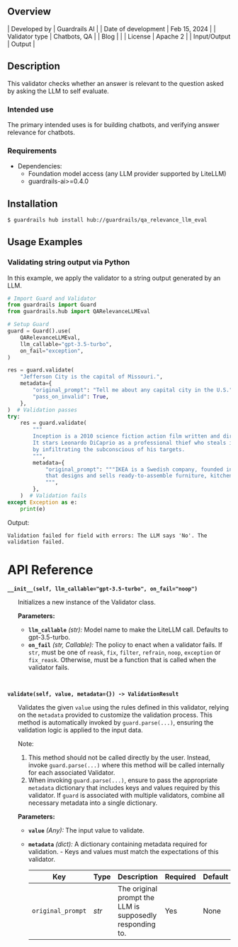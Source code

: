 ## Overview

| Developed by | Guardrails AI |
| Date of development | Feb 15, 2024 |
| Validator type | Chatbots, QA |
| Blog |  |
| License | Apache 2 |
| Input/Output | Output |

## Description

This validator checks whether an answer is relevant to the question asked by asking the LLM to self evaluate.

### Intended use

The primary intended uses is for building chatbots, and verifying answer relevance for chatbots.

### Requirements

* Dependencies: 
    - Foundation model access (any LLM provider supported by LiteLLM)
    - guardrails-ai>=0.4.0

## Installation

```bash
$ guardrails hub install hub://guardrails/qa_relevance_llm_eval
```

## Usage Examples

### Validating string output via Python

In this example, we apply the validator to a string output generated by an LLM.

```python
# Import Guard and Validator
from guardrails import Guard
from guardrails.hub import QARelevanceLLMEval

# Setup Guard
guard = Guard().use(
    QARelevanceLLMEval,
    llm_callable="gpt-3.5-turbo",
    on_fail="exception",
)

res = guard.validate(
    "Jefferson City is the capital of Missouri.",
    metadata={
        "original_prompt": "Tell me about any capital city in the U.S.",
        "pass_on_invalid": True,
    },
)  # Validation passes
try:
    res = guard.validate(
        """
        Inception is a 2010 science fiction action film written and directed by Christopher Nolan. 
        It stars Leonardo DiCaprio as a professional thief who steals information 
        by infiltrating the subconscious of his targets.
        """,
        metadata={
            "original_prompt": """IKEA is a Swedish company, founded in 1943 by Ingvar Kamprad, 
            that designs and sells ready-to-assemble furniture, kitchen appliances and home accessories.
            """,
        },
    )  # Validation fails
except Exception as e:
    print(e)
```
Output:
```console
Validation failed for field with errors: The LLM says 'No'. The validation failed.
```

# API Reference

**`__init__(self, llm_callable="gpt-3.5-turbo", on_fail="noop")`**
<ul>

Initializes a new instance of the Validator class.

**Parameters:**

- **`llm_callable`** _(str):_ Model name to make the LiteLLM call. Defaults to gpt-3.5-turbo.
- **`on_fail`** *(str, Callable):* The policy to enact when a validator fails. If `str`, must be one of `reask`, `fix`, `filter`, `refrain`, `noop`, `exception` or `fix_reask`. Otherwise, must be a function that is called when the validator fails.

</ul>

<br/>

**`validate(self, value, metadata={}) -> ValidationResult`**

<ul>

Validates the given `value` using the rules defined in this validator, relying on the `metadata` provided to customize the validation process. This method is automatically invoked by `guard.parse(...)`, ensuring the validation logic is applied to the input data.

Note:

1. This method should not be called directly by the user. Instead, invoke `guard.parse(...)` where this method will be called internally for each associated Validator.
2. When invoking `guard.parse(...)`, ensure to pass the appropriate `metadata` dictionary that includes keys and values required by this validator. If `guard` is associated with multiple validators, combine all necessary metadata into a single dictionary.

**Parameters:**

- **`value`** *(Any):* The input value to validate.
- **`metadata`** *(dict):* A dictionary containing metadata required for validation. - Keys and values must match the expectations of this validator.
    
    
    | Key | Type | Description | Required| Default |
    | --- | --- | --- | --- | --- |
    | `original_prompt` | _str_ | The original prompt the LLM is supposedly responding to. | Yes | None |

</ul>
